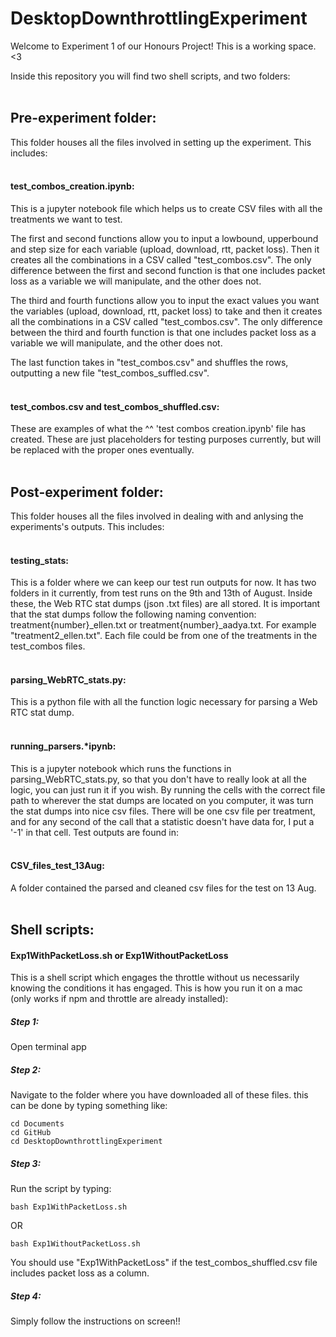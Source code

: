 # DesktopDownthrottlingExperiment 

Welcome to Experiment 1 of our Honours Project! This is a working space. <3

Inside this repository you will find two shell scripts, and two folders: <br><br>


## Pre-experiment folder:
This folder houses all the files involved in setting up the experiment. This includes:<br><br>

#### test_combos_creation.ipynb:
This is a jupyter notebook file which helps us to create CSV files with all the treatments we want to test. 

The first and second functions allow you to input a lowbound, upperbound and step size for each variable (upload, download, rtt, packet loss). Then it creates all the combinations in a CSV called "test_combos.csv". The only difference between the first and second function is that one includes packet loss as a variable we will manipulate, and the other does not.

The third and fourth functions allow you to input the exact values you want the variables (upload, download, rtt, packet loss) to take and then it creates all the combinations in a CSV called "test_combos.csv". The only difference between the third and fourth function is that one includes packet loss as a variable we will manipulate, and the other does not.

The last function takes in "test_combos.csv" and shuffles the rows, outputting a new file "test_combos_suffled.csv". <br><br>

#### test_combos.csv and test_combos_shuffled.csv:
These are examples of what the ^^ 'test combos creation.ipynb' file has created. These are just placeholders for testing purposes currently, but will be replaced with the proper ones eventually. <br><br>


## Post-experiment folder:
This folder houses all the files involved in dealing with and anlysing the experiments's outputs. This includes:<br><br>

#### testing_stats:
This is a folder where we can keep our test run outputs for now. It has two folders in it currently, from test runs on the 9th and 13th of August. Inside these, the Web RTC stat dumps (json .txt files) are all stored. 
It is important that the stat dumps follow the following naming convention: treatment{number}_ellen.txt or treatment{number}_aadya.txt. For example "treatment2_ellen.txt". Each file could be from one of the treatments in the test_combos files.<br><br>

#### parsing_WebRTC_stats.py:
This is a python file with all the function logic necessary for parsing a Web RTC stat dump. <br><br>

#### running_parsers.*ipynb:
This is a jupyter notebook which runs the functions in parsing_WebRTC_stats.py, so that you don't have to really look at all the logic, you can just run it if you wish. By running the cells with the correct file path to wherever the stat dumps are located on you computer, it was turn the stat dumps into nice csv files. There will be one csv file per treatment, and for any second of the call that a statistic doesn't have data for, I put a '-1' in that cell. Test outputs are found in:<br><br>

#### CSV_files_test_13Aug:
A folder contained the parsed and cleaned csv files for the test on 13 Aug.<br><br>


## Shell scripts:

#### Exp1WithPacketLoss.sh or Exp1WithoutPacketLoss
This is a shell script which engages the throttle without us necessarily knowing the conditions it has engaged. This is how you run it on a mac (only works if npm and throttle are already installed):

##### Step 1: 
Open terminal app

##### Step 2: 
Navigate to the folder where you have downloaded all of these files. this can be done by typing something like:
```
cd Documents
cd GitHub
cd DesktopDownthrottlingExperiment
```

##### Step 3: 
Run the script by typing:
```
bash Exp1WithPacketLoss.sh
```
OR
```
bash Exp1WithoutPacketLoss.sh
```
You should use "Exp1WithPacketLoss" if the test_combos_shuffled.csv file includes packet loss as a column.

##### Step 4: 
Simply follow the instructions on screen!!

